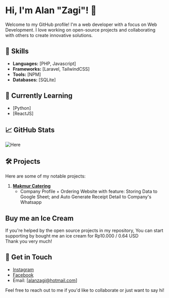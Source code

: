 # Hi, I'm Alan "Zagi"! 👋

Welcome to my GitHub profile! I'm a web developer with a focus on Web Development. I love working on open-source projects and collaborating with others to create innovative solutions.

## 🔧 Skills
- **Languages:** [PHP, Javascript]
- **Frameworks:** [Laravel, TailwindCSS]
- **Tools:** [NPM]
- **Databases:** [SQLite]

## 🌱 Currently Learning
- [Python]
- [ReactJS]

## 📈 GitHub Stats
![Here](https://github-readme-stats.vercel.app/api?username=alanzagi&show_icons=true&theme=radical)

## 🛠️ Projects
Here are some of my notable projects:

1. **[Makmur Catering](https://github.com/alanzagi/makmurcatering/)**
   - Company Profile + Ordering Website with feature: Storing Data to Google Sheet; and Auto Generate Receipt Detail to Company's Whatsapp
  
## Buy me an Ice Cream
If you're helped by the open source projects in my repository, You can start supporting by bought me an ice cream for Rp10.000 / 0.64 USD  
Thank you very much!

## 💬 Get in Touch
- [Instagram](https://instagram.com/alanzagi)
- [Facebook](https://facebook.com/alanzagi)
- Email: [alanzagi@hotmail.com]

Feel free to reach out to me if you'd like to collaborate or just want to say hi!
